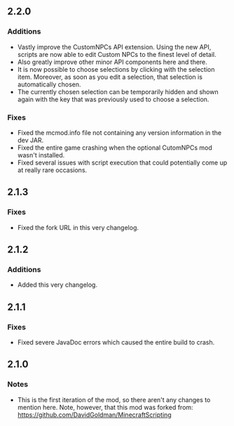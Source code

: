 2.2.0
-----

### Additions
* Vastly improve the CustomNPCs API extension. Using the new API, scripts are now able to edit Custom NPCs to the finest level of detail.
* Also greatly improve other minor API components here and there.
* It is now possible to choose selections by clicking with the selection item. Moreover, as soon as you edit a selection, that selection is automatically chosen.
* The currently chosen selection can be temporarily hidden and shown again with the key that was previously used to choose a selection.

### Fixes
* Fixed the mcmod.info file not containing any version information in the dev JAR.
* Fixed the entire game crashing when the optional CutomNPCs mod wasn't installed.
* Fixed several issues with script execution that could potentially come up at really rare occasions.

2.1.3
-----

### Fixes
* Fixed the fork URL in this very changelog.

2.1.2
-----

### Additions
* Added this very changelog.

2.1.1
-----

### Fixes
* Fixed severe JavaDoc errors which caused the entire build to crash.

2.1.0
-----

### Notes
* This is the first iteration of the mod, so there aren't any changes to mention here. Note, however, that this mod was forked from: https://github.com/DavidGoldman/MinecraftScripting
